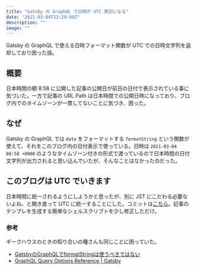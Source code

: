 ```yaml
---
title: "Gatsby の GraphQL で日時が UTC 表記になる"
date: "2021-03-04T12:29:00Z"
description: ""
image: ""
---
```


Gatsby の GraphQL で使える日時フォーマット関数が UTC での日時文字列を返却しており困った話。

## 概要

日本時間の朝 8:58 に公開した記事の公開日が前日の日付で表示されている事に気づいた。一方で記事の URL Path は日本時間での公開日時になっており、ブログ内でのタイムゾーンが一貫してないことに気づき、困った。

## なぜ

Gatsby の GraphQL では `date` をフォーマットする `formatString` という関数が使えて、それをこのブログ内の日付表示で使っている。日時は `2021-03-04 08:58 +0900` のようなタイムゾーン付きの形式で渡っているので日本時間の日付文字列が出力されると思い込んでいたが、そんなことはなかったのだった。

## このブログは UTC でいきます

日本時間に統一されるようにしようかと思ったが、別に JST にこだわる必要ないよね、と開き直って UTC に統一することにした。コミットは[こちら](https://github.com/KosukeOhmura/kosukeohmura.com/commit/14ff90c8dd41435bca2557bc6fe6c529f9ba6f86)。記事のテンプレを生成する簡単なシェルスクリプトを少し修正しただけ。

### 参考

ギークハウスのときの知り合いの種さんも同じことに困っていた。

- [GatsbyのGraphQLでformatStringは使うべきではない](https://mtane0412.com/gatsby-graphql-formatstring-problem/)
- [GraphQL Query Options Reference | Gatsby](https://www.gatsbyjs.com/docs/graphql-reference/#dates)
